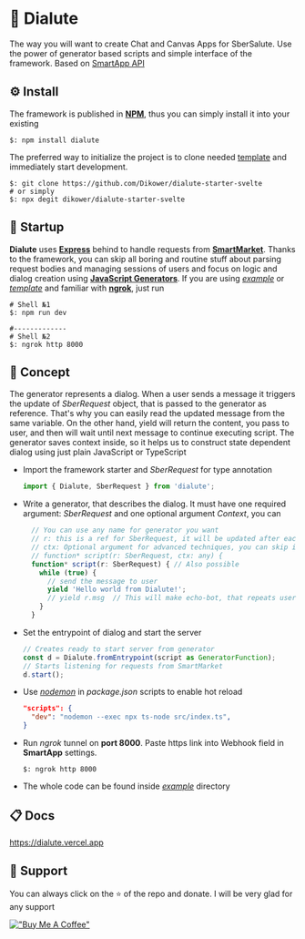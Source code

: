 # 🧶 Dialute

The way you will want to create Chat and Canvas Apps for SberSalute. Use the power of generator based scripts and simple
interface of the framework. Based
on [SmartApp API](https://developer.sberdevices.ru/docs/ru/developer_tools/amp/smartappapi_description_and_guide)

## ⚙️ Install

The framework is published in __[NPM](https://www.npmjs.com/package/dialute)__, thus you can simply install it into your existing
```shell
$: npm install dialute
```

The preferred way to initialize the project is to clone needed [template](https://github.com/Dikower/dialute-starter-svelte) and immediately start development.

```shell
$: git clone https://github.com/Dikower/dialute-starter-svelte
# or simply
$: npx degit dikower/dialute-starter-svelte
```

## 🚀 Startup
__Dialute__ uses [__Express__](https://expressjs.com/) behind to handle requests from [__SmartMarket__](https://developers.sber.ru/).
Thanks to the framework, you can skip all boring and routine stuff about parsing request bodies and managing sessions of users and focus
on logic and dialog creation using [__JavaScript Generators__](https://developer.mozilla.org/en-US/docs/Web/JavaScript/Reference/Global_Objects/Generator).
If you are using [_example_](https://github.com/Dikower/Dialute/tree/master/example) or [_template_](https://github.com/Dikower/dialute-starter-svelte) and familiar with [__ngrok__](https://ngrok.com/), just run
```shell
# Shell №1
$: npm run dev

#-------------
# Shell №2
$: ngrok http 8000

```

## 💎 Concept
The generator represents a dialog. When a user sends a message it triggers the update of _SberRequest_ object, that is passed to the generator as reference.
That's why you can easily read the updated message from the same variable. On the other hand, yield will return the content, you pass to user, and then will wait until next message 
to continue executing script. The generator saves context inside, so it helps us to construct state dependent dialog using just plain JavaScript or TypeScript

* Import the framework starter and _SberRequest_ for type annotation
  ```ts
  import { Dialute, SberRequest } from 'dialute';
  ```
* Write a generator, that describes the dialog. It must have one required argument: _SberRequest_ and one optional argument _Context_, you can  
  ```ts
    // You can use any name for generator you want
    // r: this is a ref for SberRequest, it will be updated after each user message
    // ctx: Optional argument for advanced techniques, you can skip it for now
    // function* script(r: SberRequest, ctx: any) {
    function* script(r: SberRequest) { // Also possible
      while (true) {
        // send the message to user 
        yield 'Hello world from Dialute!';
        // yield r.msg  // This will make echo-bot, that repeats user input
      }
    }
    ```
* Set the entrypoint of dialog and start the server
    ```ts
    // Creates ready to start server from generator
    const d = Dialute.fromEntrypoint(script as GeneratorFunction);
    // Starts listening for requests from SmartMarket
    d.start();
    ```
  
* Use [*nodemon*](https://www.npmjs.com/package/nodemon) in *package.json* scripts to enable hot reload
    ```json
    "scripts": {
      "dev": "nodemon --exec npx ts-node src/index.ts",
    }
    ```
* Run *ngrok* tunnel on __port 8000__. Paste https link into Webhook field in __SmartApp__ settings.
    ```shell
    $: ngrok http 8000
    ```
* The whole code can be found inside [_example_](https://github.com/Dikower/Dialute/tree/master/example) directory
## 📋 Docs
https://dialute.vercel.app

## 🥰 Support

You can always click on the ⭐️ of the repo and donate. I will be very glad for any support

[!["Buy Me A Coffee"](https://www.buymeacoffee.com/assets/img/custom_images/orange_img.png)](https://www.buymeacoffee.com/Dikower)
